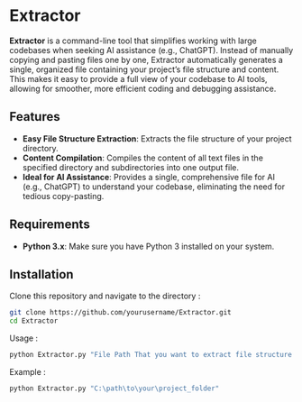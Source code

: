 # Extractor

**Extractor** is a command-line tool that simplifies working with large codebases when seeking AI assistance (e.g., ChatGPT). Instead of manually copying and pasting files one by one, Extractor automatically generates a single, organized file containing your project’s file structure and content. This makes it easy to provide a full view of your codebase to AI tools, allowing for smoother, more efficient coding and debugging assistance.

## Features

- **Easy File Structure Extraction**: Extracts the file structure of your project directory.
- **Content Compilation**: Compiles the content of all text files in the specified directory and subdirectories into one output file.
- **Ideal for AI Assistance**: Provides a single, comprehensive file for AI (e.g., ChatGPT) to understand your codebase, eliminating the need for tedious copy-pasting.

## Requirements

- **Python 3.x**: Make sure you have Python 3 installed on your system.

## Installation

Clone this repository and navigate to the directory :
```bash
git clone https://github.com/yourusername/Extractor.git
cd Extractor
```

Usage :
```bash
python Extractor.py "File Path That you want to extract file structure and the content into one file"
```
Example :
```bash
python Extractor.py "C:\path\to\your\project_folder"
```
